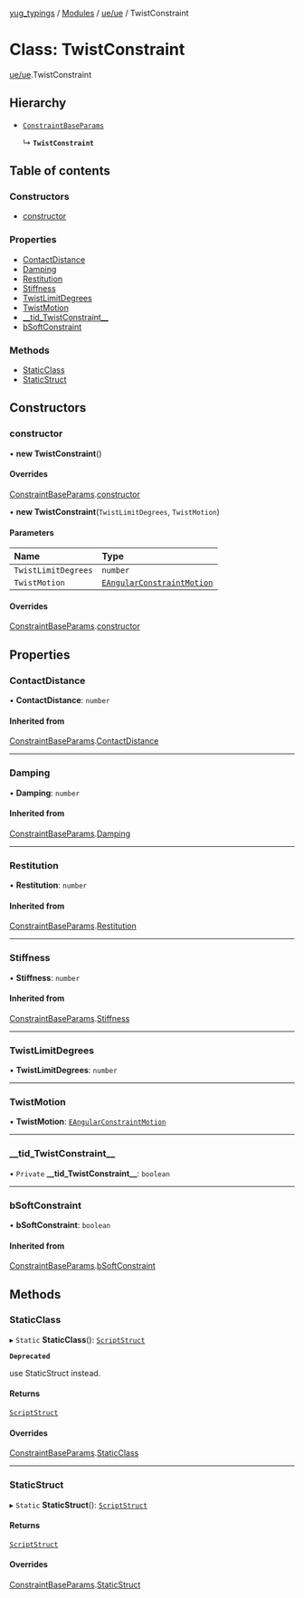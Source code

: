 [yug_typings](../README.md) / [Modules](../modules.md) / [ue/ue](../modules/ue_ue.md) / TwistConstraint

# Class: TwistConstraint

[ue/ue](../modules/ue_ue.md).TwistConstraint

## Hierarchy

- [`ConstraintBaseParams`](ue_ue.ConstraintBaseParams.md)

  ↳ **`TwistConstraint`**

## Table of contents

### Constructors

- [constructor](ue_ue.TwistConstraint.md#constructor)

### Properties

- [ContactDistance](ue_ue.TwistConstraint.md#contactdistance)
- [Damping](ue_ue.TwistConstraint.md#damping)
- [Restitution](ue_ue.TwistConstraint.md#restitution)
- [Stiffness](ue_ue.TwistConstraint.md#stiffness)
- [TwistLimitDegrees](ue_ue.TwistConstraint.md#twistlimitdegrees)
- [TwistMotion](ue_ue.TwistConstraint.md#twistmotion)
- [\_\_tid\_TwistConstraint\_\_](ue_ue.TwistConstraint.md#__tid_twistconstraint__)
- [bSoftConstraint](ue_ue.TwistConstraint.md#bsoftconstraint)

### Methods

- [StaticClass](ue_ue.TwistConstraint.md#staticclass)
- [StaticStruct](ue_ue.TwistConstraint.md#staticstruct)

## Constructors

### constructor

• **new TwistConstraint**()

#### Overrides

[ConstraintBaseParams](ue_ue.ConstraintBaseParams.md).[constructor](ue_ue.ConstraintBaseParams.md#constructor)

• **new TwistConstraint**(`TwistLimitDegrees`, `TwistMotion`)

#### Parameters

| Name | Type |
| :------ | :------ |
| `TwistLimitDegrees` | `number` |
| `TwistMotion` | [`EAngularConstraintMotion`](../enums/ue_ue.EAngularConstraintMotion.md) |

#### Overrides

[ConstraintBaseParams](ue_ue.ConstraintBaseParams.md).[constructor](ue_ue.ConstraintBaseParams.md#constructor)

## Properties

### ContactDistance

• **ContactDistance**: `number`

#### Inherited from

[ConstraintBaseParams](ue_ue.ConstraintBaseParams.md).[ContactDistance](ue_ue.ConstraintBaseParams.md#contactdistance)

___

### Damping

• **Damping**: `number`

#### Inherited from

[ConstraintBaseParams](ue_ue.ConstraintBaseParams.md).[Damping](ue_ue.ConstraintBaseParams.md#damping)

___

### Restitution

• **Restitution**: `number`

#### Inherited from

[ConstraintBaseParams](ue_ue.ConstraintBaseParams.md).[Restitution](ue_ue.ConstraintBaseParams.md#restitution)

___

### Stiffness

• **Stiffness**: `number`

#### Inherited from

[ConstraintBaseParams](ue_ue.ConstraintBaseParams.md).[Stiffness](ue_ue.ConstraintBaseParams.md#stiffness)

___

### TwistLimitDegrees

• **TwistLimitDegrees**: `number`

___

### TwistMotion

• **TwistMotion**: [`EAngularConstraintMotion`](../enums/ue_ue.EAngularConstraintMotion.md)

___

### \_\_tid\_TwistConstraint\_\_

• `Private` **\_\_tid\_TwistConstraint\_\_**: `boolean`

___

### bSoftConstraint

• **bSoftConstraint**: `boolean`

#### Inherited from

[ConstraintBaseParams](ue_ue.ConstraintBaseParams.md).[bSoftConstraint](ue_ue.ConstraintBaseParams.md#bsoftconstraint)

## Methods

### StaticClass

▸ `Static` **StaticClass**(): [`ScriptStruct`](ue_ue.ScriptStruct.md)

**`Deprecated`**

use StaticStruct instead.

#### Returns

[`ScriptStruct`](ue_ue.ScriptStruct.md)

#### Overrides

[ConstraintBaseParams](ue_ue.ConstraintBaseParams.md).[StaticClass](ue_ue.ConstraintBaseParams.md#staticclass)

___

### StaticStruct

▸ `Static` **StaticStruct**(): [`ScriptStruct`](ue_ue.ScriptStruct.md)

#### Returns

[`ScriptStruct`](ue_ue.ScriptStruct.md)

#### Overrides

[ConstraintBaseParams](ue_ue.ConstraintBaseParams.md).[StaticStruct](ue_ue.ConstraintBaseParams.md#staticstruct)
